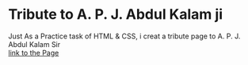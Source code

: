 # Tribute to A. P. J. Abdul Kalam ji
Just As a Practice task of HTML & CSS, i creat a tribute page to A. P. J. Abdul Kalam Sir
<br> [link to the Page](https://vishant002.github.io/html-css-practice_task/) 
